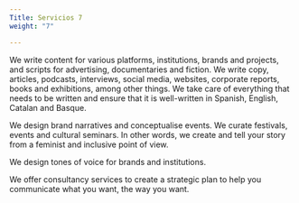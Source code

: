 ```yaml
---
Title: Servicios 7
weight: "7"

---
```

We write content for various platforms, institutions, brands and projects, and scripts for advertising, documentaries and fiction. We write copy, articles, podcasts, interviews, social media, websites, corporate reports, books and exhibitions, among other things. We take care of everything that needs to be written and ensure that it is well-written in Spanish, English, Catalan and Basque.

We design brand narratives and conceptualise events. We curate festivals, events and cultural seminars. In other words, we create and tell your story from a feminist and inclusive point of view.

We design tones of voice for brands and institutions.

We offer consultancy services to create a strategic plan to help you communicate what you want, the way you want.